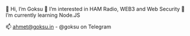👋 Hi, I’m Goksu
👀 I’m interested in HAM Radio, WEB3 and Web Security
🌱 I’m currently learning Node.JS

📫 ahmet@goksu.in - @goksu on Telegram

<!---
goeksu/goeksu is a ✨ special ✨ repository because its `README.md` (this file) appears on your GitHub profile.
You can click the Preview link to take a look at your changes.
--->
